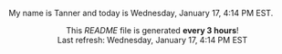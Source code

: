 My name is Tanner and today is Wednesday, January 17, 4:14 PM EST.

<p align="center">This <i>README</i> file is generated <b>every 3 hours</b>!</br>Last refresh: Wednesday, January 17, 4:14 PM EST<br /></p>
